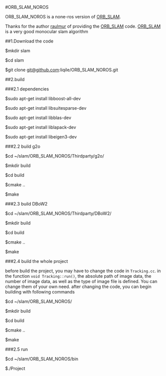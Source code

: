 #ORB_SLAM_NOROS

ORB_SLAM_NOROS is a none-ros version of [ORB_SLAM](https://github.com/raulmur/ORB_SLAM). 

Thanks for the author [raulmur](https://github.com/raulmur) of providing the [ORB_SLAM](https://github.com/raulmur/ORB_SLAM)
code. [ORB_SLAM](https://github.com/raulmur/ORB_SLAM) is a very good monocular slam algorithm

##1.Download the code

$mkdir slam

$cd slam

$git clone git@github.com:liqile/ORB_SLAM_NOROS.git

##2.build

###2.1 dependencies

$sudo apt-get install libboost-all-dev 

$sudo apt-get install libsuitesparse-dev

$sudo apt-get install libblas-dev

$sudo apt-get install liblapack-dev

$sudo apt-get install libeigen3-dev

###2.2 build g2o

$cd ~/slam/ORB_SLAM_NOROS/Thirdparty/g2o/

$mkdir build

$cd build

$cmake ..

$make

###2.3 build DBoW2

$cd ~/slam/ORB_SLAM_NOROS/Thirdparty/DBoW2/

$mkdir build

$cd build

$cmake ..

$make

###2.4 build the whole project

before build the project, you may have to change the code in `Tracking.cc`. in the function `void Tracking::run()`, the absolute path of image data, the number of image data, as well as the type of image file is defined. You can change them of your own need. after changing the code, you can begin building with following commands

$cd ~/slam/ORB_SLAM_NOROS/

$mkdir build

$cd build

$cmake ..

$make

###2.5 run

$cd ~/slam/ORB_SLAM_NOROS/bin

$./Project

